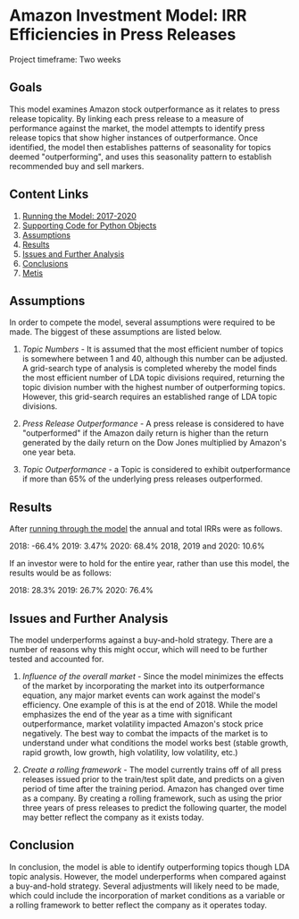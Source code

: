 # Amazon Investment Model: IRR Efficiencies in Press Releases

Project timeframe: Two weeks

## Goals

This model examines Amazon stock outperformance as it relates to press release topicality. By linking each press release to a measure of performance against the market, the model attempts to identify press release topics that show higher instances of outperformance. Once identified, the model then establishes patterns of seasonality for topics deemed "outperforming", and uses this seasonality pattern to establish recommended buy and sell markers. 

## Content Links
1. [Running the Model: 2017-2020](https://github.com/gjj425/Amazon_Investment_Model/blob/main/amazon_trading.ipynb)
2. [Supporting Code for Python Objects](https://github.com/gjj425/Amazon_Investment_Model/blob/main/AmazonPrPatterns.py)
3. [Assumptions](#assumptions)
4. [Results](#results)
5. [Issues and Further Analysis](#issues-and-further-analysis)
6. [Conclusions](#conclusions)
7. [Metis](https://www.thisismetis.com/bootcamps/online-machine-learning-bootcamp)

## Assumptions
In order to compete the model, several assumptions were required to be made. The biggest of these assumptions are listed below.

1. *Topic Numbers* - It is assumed that the most efficient number of topics is somewhere between 1 and 40, although this number can be adjusted. A grid-search type of analysis is completed whereby the model finds the most efficient number of LDA topic divisions required, returning the topic division number with the highest number of outperforming topics. However, this grid-search requires an established range of LDA topic divisions.

2. *Press Release Outperformance* - A press release is considered to have "outperformed" if the Amazon daily return is higher than the return generated by the daily return on the Dow Jones multiplied by Amazon's one year beta.

3. *Topic Outperformance* - a Topic is considered to exhibit outperformance if more than 65% of the underlying press releases outperformed.

## Results
After [running through the model](https://github.com/gjj425/Amazon_Investment_Model/blob/main/amazon_trading.ipynb) the annual and total IRRs were as follows.

2018: -66.4%
2019: 3.47%
2020: 68.4%
2018, 2019 and 2020: 10.6%

If an investor were to hold for the entire year, rather than use this model, the results would be as follows:

2018: 28.3%
2019: 26.7%
2020: 76.4%

## Issues and Further Analysis
The model underperforms against a buy-and-hold strategy. There are a number of reasons why this might occur, which will need to be further tested and accounted for.

1. *Influence of the overall market* - Since the model minimizes the effects of the market by incorporating the market into its outperformance equation, any major market events can work against the model's efficiency. One example of this is at the end of 2018. While the model emphasizes the end of the year as a time with significant outperformance, market volatility impacted Amazon's stock price negatively. The best way to combat the impacts of the market is to understand under what conditions the model works best (stable growth, rapid growth, low growth, high volatility, low volatility, etc.)

2. *Create a rolling framework* - The model currently trains off of all press releases issued prior to the train/test split date, and predicts on a given period of time after the training period. Amazon has changed over time as a company. By creating a rolling framework, such as using the prior three years of press releases to predict the following quarter, the model may better reflect the company as it exists today.

## Conclusion
In conclusion, the model is able to identify outperforming topics though LDA topic analysis. However, the model underperforms when compared against a buy-and-hold strategy. Several adjustments will likely need to be made, which could include the incorporation of market conditions as a variable or a rolling framework to better reflect the company as it operates today.


        
